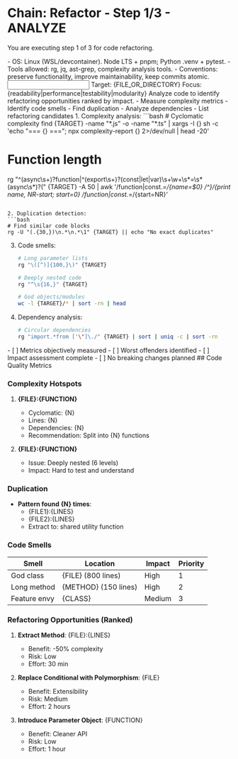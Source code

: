 # Chain: Refactor - Step 1/3 - ANALYZE

You are executing step 1 of 3 for code refactoring.

<context>
- OS: Linux (WSL/devcontainer). Node LTS + pnpm; Python .venv + pytest.
- Tools allowed: rg, jq, ast-grep, complexity analysis tools.
- Conventions: preserve functionality, improve maintainability, keep commits atomic.
</context>

<input>
Target: {FILE_OR_DIRECTORY}
Focus: {readability|performance|testability|modularity}
</input>

<goal>
Analyze code to identify refactoring opportunities ranked by impact.
</goal>

<plan>
- Measure complexity metrics
- Identify code smells
- Find duplication
- Analyze dependencies
- List refactoring candidates
</plan>

<work>
1. Complexity analysis:
   ```bash
   # Cyclomatic complexity
   find {TARGET} -name "*.js" -o -name "*.ts" | xargs -I {} sh -c 'echo "=== {} ==="; npx complexity-report {} 2>/dev/null | head -20'
   
   # Function length
   rg "^(async\s+)?function|^(export\s+)?(const|let|var)\s+\w+\s*=\s*(async\s*)?\(" {TARGET} -A 50 | awk '/function|const.*=/{name=$0} /^}/{print name, NR-start; start=0} /function|const.*=/{start=NR}'
   ```

2. Duplication detection:
   ```bash
   # Find similar code blocks
   rg -U "(.{30,})\n.*\n.*\1" {TARGET} || echo "No exact duplicates"
   ```

3. Code smells:
   ```bash
   # Long parameter lists
   rg "\([^)]{100,}\)" {TARGET}
   
   # Deeply nested code
   rg "^\s{16,}" {TARGET}
   
   # God objects/modules
   wc -l {TARGET}/* | sort -rn | head
   ```

4. Dependency analysis:
   ```bash
   # Circular dependencies
   rg "import.*from ['\"]\./" {TARGET} | sort | uniq -c | sort -rn
   ```
</work>

<review>
- [ ] Metrics objectively measured
- [ ] Worst offenders identified
- [ ] Impact assessment complete
- [ ] No breaking changes planned
</review>

<handoff>
<analysis>
## Code Quality Metrics

### Complexity Hotspots
1. **{FILE}:{FUNCTION}**
   - Cyclomatic: {N}
   - Lines: {N}
   - Dependencies: {N}
   - Recommendation: Split into {N} functions

2. **{FILE}:{FUNCTION}**
   - Issue: Deeply nested (6 levels)
   - Impact: Hard to test and understand

### Duplication
- **Pattern found {N} times**:
  - {FILE1}:{LINES}
  - {FILE2}:{LINES}
  - Extract to: shared utility function

### Code Smells
| Smell | Location | Impact | Priority |
|-------|----------|---------|----------|
| God class | {FILE} (800 lines) | High | 1 |
| Long method | {METHOD} (150 lines) | High | 2 |
| Feature envy | {CLASS} | Medium | 3 |

### Refactoring Opportunities (Ranked)
1. **Extract Method**: {FILE}:{LINES}
   - Benefit: -50% complexity
   - Risk: Low
   - Effort: 30 min

2. **Replace Conditional with Polymorphism**: {FILE}
   - Benefit: Extensibility
   - Risk: Medium
   - Effort: 2 hours

3. **Introduce Parameter Object**: {FUNCTION}
   - Benefit: Cleaner API
   - Risk: Low
   - Effort: 1 hour
</analysis>
</handoff>
